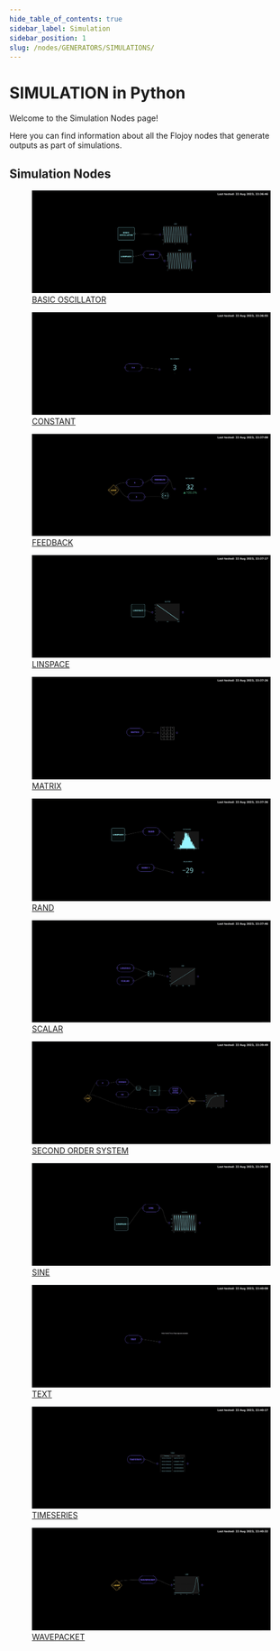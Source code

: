 ```yaml
---
hide_table_of_contents: true
sidebar_label: Simulation
sidebar_position: 1
slug: /nodes/GENERATORS/SIMULATIONS/
---
```


# SIMULATION in Python

Welcome to the Simulation Nodes page!

Here you can find information about all the Flojoy nodes that generate outputs as part of simulations.

## Simulation Nodes

<div className="flex flex-wrap" style={{ marginLeft: "-55px" }}>

<div className="p-4">
<a href="/nodes/GENERATORS/SIMULATIONS/BASIC_OSCILLATOR/">
<figure style={{ width: "200px", height: "200px", objectFit: "scale-down", marginRight: "15px" }}>
<img src="https://raw.githubusercontent.com/flojoy-ai/docs/main/docs/nodes/GENERATORS/SIMULATIONS/BASIC_OSCILLATOR/examples/EX1/output.jpeg" style={{ width: "200px", height: "200px", objectFit: "scale-down", marginRight: "15px" }} />
<figcaption>BASIC OSCILLATOR</figcaption>
</figure>
</a></div>

<div className="p-4">
<a href="/nodes/GENERATORS/SIMULATIONS/CONSTANT/">
<figure style={{ width: "200px", height: "200px", objectFit: "scale-down", marginRight: "15px" }}>
<img src="https://raw.githubusercontent.com/flojoy-ai/docs/main/docs/nodes/GENERATORS/SIMULATIONS/CONSTANT/examples/EX1/output.jpeg" style={{ width: "200px", height: "200px", objectFit: "scale-down", marginRight: "15px" }} />
<figcaption>CONSTANT</figcaption>
</figure>
</a></div>

<div className="p-4">
<a href="/nodes/GENERATORS/SIMULATIONS/FEEDBACK/">
<figure style={{ width: "200px", height: "200px", objectFit: "scale-down", marginRight: "15px" }}>
<img src="https://raw.githubusercontent.com/flojoy-ai/docs/main/docs/nodes/GENERATORS/SIMULATIONS/FEEDBACK/examples/EX1/output.jpeg" style={{ width: "200px", height: "200px", objectFit: "scale-down", marginRight: "15px" }} />
<figcaption>FEEDBACK</figcaption>
</figure>
</a></div>

<div className="p-4">
<a href="/nodes/GENERATORS/SIMULATIONS/LINSPACE/">
<figure style={{ width: "200px", height: "200px", objectFit: "scale-down", marginRight: "15px" }}>
<img src="https://raw.githubusercontent.com/flojoy-ai/docs/main/docs/nodes/GENERATORS/SIMULATIONS/LINSPACE/examples/EX1/output.jpeg" style={{ width: "200px", height: "200px", objectFit: "scale-down", marginRight: "15px" }} />
<figcaption>LINSPACE</figcaption>
</figure>
</a></div>

<div className="p-4">
<a href="/nodes/GENERATORS/SIMULATIONS/MATRIX/">
<figure style={{ width: "200px", height: "200px", objectFit: "scale-down", marginRight: "15px" }}>
<img src="https://raw.githubusercontent.com/flojoy-ai/docs/main/docs/nodes/GENERATORS/SIMULATIONS/MATRIX/examples/EX1/output.jpeg" style={{ width: "200px", height: "200px", objectFit: "scale-down", marginRight: "15px" }} />
<figcaption>MATRIX</figcaption>
</figure>
</a></div>

<div className="p-4">
<a href="/nodes/GENERATORS/SIMULATIONS/RAND/">
<figure style={{ width: "200px", height: "200px", objectFit: "scale-down", marginRight: "15px" }}>
<img src="https://raw.githubusercontent.com/flojoy-ai/docs/main/docs/nodes/GENERATORS/SIMULATIONS/RAND/examples/EX1/output.jpeg" style={{ width: "200px", height: "200px", objectFit: "scale-down", marginRight: "15px" }} />
<figcaption>RAND</figcaption>
</figure>
</a></div>

<div className="p-4">
<a href="/nodes/GENERATORS/SIMULATIONS/SCALAR/">
<figure style={{ width: "200px", height: "200px", objectFit: "scale-down", marginRight: "15px" }}>
<img src="https://raw.githubusercontent.com/flojoy-ai/docs/main/docs/nodes/GENERATORS/SIMULATIONS/SCALAR/examples/EX1/output.jpeg" style={{ width: "200px", height: "200px", objectFit: "scale-down", marginRight: "15px" }} />
<figcaption>SCALAR</figcaption>
</figure>
</a></div>

<div className="p-4">
<a href="/nodes/GENERATORS/SIMULATIONS/SECOND_ORDER_SYSTEM/">
<figure style={{ width: "200px", height: "200px", objectFit: "scale-down", marginRight: "15px" }}>
<img src="https://raw.githubusercontent.com/flojoy-ai/docs/main/docs/nodes/GENERATORS/SIMULATIONS/SECOND_ORDER_SYSTEM/examples/EX1/output.jpeg" style={{ width: "200px", height: "200px", objectFit: "scale-down", marginRight: "15px" }} />
<figcaption>SECOND ORDER SYSTEM</figcaption>
</figure>
</a></div>

<div className="p-4">
<a href="/nodes/GENERATORS/SIMULATIONS/SINE/">
<figure style={{ width: "200px", height: "200px", objectFit: "scale-down", marginRight: "15px" }}>
<img src="https://raw.githubusercontent.com/flojoy-ai/docs/main/docs/nodes/GENERATORS/SIMULATIONS/SINE/examples/EX1/output.jpeg" style={{ width: "200px", height: "200px", objectFit: "scale-down", marginRight: "15px" }} />
<figcaption>SINE</figcaption>
</figure>
</a></div>

<div className="p-4">
<a href="/nodes/GENERATORS/SIMULATIONS/TEXT/">
<figure style={{ width: "200px", height: "200px", objectFit: "scale-down", marginRight: "15px" }}>
<img src="https://raw.githubusercontent.com/flojoy-ai/docs/main/docs/nodes/GENERATORS/SIMULATIONS/TEXT/examples/EX1/output.jpeg" style={{ width: "200px", height: "200px", objectFit: "scale-down", marginRight: "15px" }} />
<figcaption>TEXT</figcaption>
</figure>
</a></div>

<div className="p-4">
<a href="/nodes/GENERATORS/SIMULATIONS/TIMESERIES/">
<figure style={{ width: "200px", height: "200px", objectFit: "scale-down", marginRight: "15px" }}>
<img src="https://raw.githubusercontent.com/flojoy-ai/docs/main/docs/nodes/GENERATORS/SIMULATIONS/TIMESERIES/examples/EX1/output.jpeg" style={{ width: "200px", height: "200px", objectFit: "scale-down", marginRight: "15px" }} />
<figcaption>TIMESERIES</figcaption>
</figure>
</a></div>

<div className="p-4">
<a href="/nodes/GENERATORS/SIMULATIONS/WAVEPACKET/">
<figure style={{ width: "200px", height: "200px", objectFit: "scale-down", marginRight: "15px" }}>
<img src="https://raw.githubusercontent.com/flojoy-ai/docs/main/docs/nodes/GENERATORS/SIMULATIONS/WAVEPACKET/examples/EX1/output.jpeg" style={{ width: "200px", height: "200px", objectFit: "scale-down", marginRight: "15px" }} />
<figcaption>WAVEPACKET</figcaption>
</figure>
</a></div>

</div>
